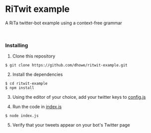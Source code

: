 # RiTwit example

A RiTa twitter-bot example using a context-free grammar

&nbsp;

### Installing

1. Clone this repository

```shell
$ git clone https://github.com/dhowe/ritwit-example.git
```
2. Install the dependencies

```shell
$ cd ritwit-example
$ npm install
```

3. Using the editor of your choice, add your twitter keys to [config.js](https://github.com/dhowe/ritwit-example/blob/master/config.js) 

4. Run the code in [index.js](https://github.com/dhowe/ritwit-example/blob/master/index.js)

```shell
$ node index.js
```

5. Verify that your tweets appear on your bot's Twitter page

<br/>

